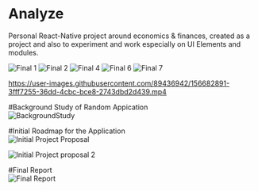 # Analyze
Personal React-Native project around economics &amp; finances, created as a project and also to experiment and work especially on UI Elements and modules.


![Final 1](https://user-images.githubusercontent.com/89436942/156682816-de8b1486-f3cc-4c1f-8ad2-be795afc6358.svg)
![Final 2](https://user-images.githubusercontent.com/89436942/156682817-29191d11-b315-4ba9-b5f8-3cb853408176.svg)
![Final 4](https://user-images.githubusercontent.com/89436942/156682819-7ddd5379-f1a6-4a2d-ab5d-5d805a358560.svg)
![Final 6](https://user-images.githubusercontent.com/89436942/156682820-d306c2a4-2020-4226-9348-ac11a9e4f9b8.svg)
![Final 7](https://user-images.githubusercontent.com/89436942/156682822-bd2fc542-3ffe-48ce-bc75-faa6e68d3a69.svg)


https://user-images.githubusercontent.com/89436942/156682891-3fff7255-36dd-4cbc-bce8-2743dbd2d439.mp4



#Background Study of Random Appication <br>
![BackgroundStudy](https://user-images.githubusercontent.com/89436942/156680733-a9ae0558-7b40-4a40-8596-32a5b34cb143.svg)


#Initial Roadmap for the Application <br>
![Initial Project Proposal](https://user-images.githubusercontent.com/89436942/156681683-b7259166-e730-4f93-b1f2-bce0eb6a8f91.svg)

![Initial Project proposal 2](https://user-images.githubusercontent.com/89436942/156681695-f4990f34-c9f0-4123-8e68-576d63d0c5bc.svg)

#Final Report<br>
![Final Report](https://user-images.githubusercontent.com/89436942/156682115-562d5220-3772-419e-96be-5d46257e75f2.svg)
